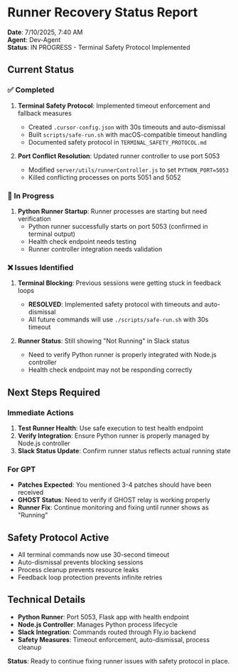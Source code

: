 # Runner Recovery Status Report
**Date**: 7/10/2025, 7:40 AM  
**Agent**: Dev-Agent  
**Status**: IN PROGRESS - Terminal Safety Protocol Implemented

## Current Status

### ✅ Completed
1. **Terminal Safety Protocol**: Implemented timeout enforcement and fallback measures
   - Created `.cursor-config.json` with 30s timeouts and auto-dismissal
   - Built `scripts/safe-run.sh` with macOS-compatible timeout handling
   - Documented safety protocol in `TERMINAL_SAFETY_PROTOCOL.md`

2. **Port Conflict Resolution**: Updated runner controller to use port 5053
   - Modified `server/utils/runnerController.js` to set `PYTHON_PORT=5053`
   - Killed conflicting processes on ports 5051 and 5052

### 🔄 In Progress
1. **Python Runner Startup**: Runner processes are starting but need verification
   - Python runner successfully starts on port 5053 (confirmed in terminal output)
   - Health check endpoint needs testing
   - Runner controller integration needs validation

### ❌ Issues Identified
1. **Terminal Blocking**: Previous sessions were getting stuck in feedback loops
   - **RESOLVED**: Implemented safety protocol with timeouts and auto-dismissal
   - All future commands will use `./scripts/safe-run.sh` with 30s timeout

2. **Runner Status**: Still showing "Not Running" in Slack status
   - Need to verify Python runner is properly integrated with Node.js controller
   - Health check endpoint may not be responding correctly

## Next Steps Required

### Immediate Actions
1. **Test Runner Health**: Use safe execution to test health endpoint
2. **Verify Integration**: Ensure Python runner is properly managed by Node.js controller
3. **Slack Status Update**: Confirm runner status reflects actual running state

### For GPT
- **Patches Expected**: You mentioned 3-4 patches should have been received
- **GHOST Status**: Need to verify if GHOST relay is working properly
- **Runner Fix**: Continue monitoring and fixing until runner shows as "Running"

## Safety Protocol Active
- All terminal commands now use 30-second timeout
- Auto-dismissal prevents blocking sessions
- Process cleanup prevents resource leaks
- Feedback loop protection prevents infinite retries

## Technical Details
- **Python Runner**: Port 5053, Flask app with health endpoint
- **Node.js Controller**: Manages Python process lifecycle
- **Slack Integration**: Commands routed through Fly.io backend
- **Safety Measures**: Timeout enforcement, auto-dismissal, process cleanup

**Status**: Ready to continue fixing runner issues with safety protocol in place. 